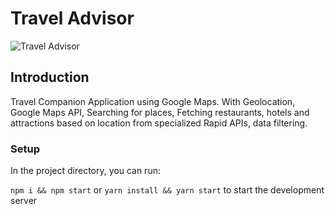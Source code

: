 # Travel Advisor

![Travel Advisor](https://github.com/Sergey-dotcom/travel_advisor/tree/main/Screenshots/travel_app.png)

## Introduction
Travel Companion Application using Google Maps. With Geolocation, Google Maps API, Searching for places, Fetching restaurants, hotels and attractions based on location from specialized Rapid APIs, data filtering.

### Setup
In the project directory, you can run:

```npm i && npm start``` 
or
 ```yarn install && yarn start``` to start the development server

